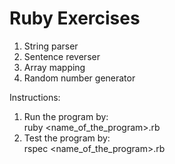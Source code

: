 # Ruby Exercises

1. String parser
2. Sentence reverser
3. Array mapping
4. Random number generator

Instructions:
1. Run the program by:  
ruby <name_of_the_program>.rb
2. Test the program by:  
rspec <name_of_the_program>.rb
